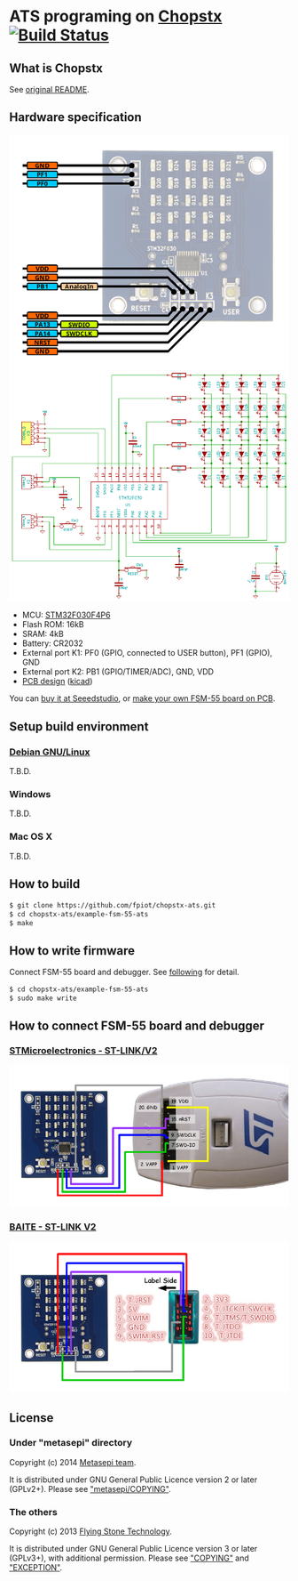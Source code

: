 # ATS programing on [Chopstx](http://git.gniibe.org/gitweb/?p=chopstx/chopstx.git;a=summary) [![Build Status](https://travis-ci.org/fpiot/chopstx-ats.svg?branch=fsm55-ats)](https://travis-ci.org/fpiot/chopstx-ats)

## What is Chopstx

See [original README](README).

## Hardware specification

![](metasepi/draw/FSM-55-pinout.png)
![](metasepi/img/FSM-55-kicad-sch.png)

* MCU: [STM32F030F4P6](http://www.st.com/web/catalog/mmc/FM141/SC1169/SS1574/LN1826/PF258968)
* Flash ROM: 16kB
* SRAM: 4kB
* Battery: CR2032
* External port K1: PF0 (GPIO, connected to USER button), PF1 (GPIO), GND
* External port K2: PB1 (GPIO/TIMER/ADC), GND, VDD
* [PCB design](http://git.gniibe.org/gitweb/?p=fsm-55.git;a=summary) ([kicad](http://www.kicad-pcb.org))

You can [buy it at Seeedstudio](http://www.seeedstudio.com/depot/FSM55-LED-Matrix-Display-p-2121.html), or [make your own FSM-55 board on PCB](metasepi/doc/MakePCB.md).

## Setup build environment

### [Debian GNU/Linux](https://www.debian.org/)

T.B.D.

### Windows

T.B.D.

### Mac OS X

T.B.D.

## How to build

```
$ git clone https://github.com/fpiot/chopstx-ats.git
$ cd chopstx-ats/example-fsm-55-ats
$ make
```

## How to write firmware

Connect FSM-55 board and debugger.
See [following](#how-to-connect-fsm-55-board-and-debugger) for detail.

```
$ cd chopstx-ats/example-fsm-55-ats
$ sudo make write
```

## How to connect FSM-55 board and debugger

### [STMicroelectronics - ST-LINK/V2](http://www.st.com/web/en/catalog/tools/PF251168)

![](metasepi/draw/connect-stlink-ST.png)

### [BAITE - ST-LINK V2](http://www.aliexpress.com/item/Free-Shipping-1SET-ST-Link-st-link-V2-for-STM8S-STM8L-STM32-Cortex-M0-Cortex-M3/1619197946.html)

![](metasepi/draw/connect-stlink-BAITE.png)

## License

### Under "metasepi" directory

Copyright (c) 2014 [Metasepi team](http://www.metasepi.org/).

It is distributed under GNU General Public Licence version 2 or later (GPLv2+).
Please see ["metasepi/COPYING"](metasepi/COPYING).

### The others

Copyright (c) 2013 [Flying Stone Technology](http://www.gniibe.org/).

It is distributed under GNU General Public Licence version 3 or later (GPLv3+),
with additional permission.
Please see ["COPYING"](COPYING) and ["EXCEPTION"](EXCEPTION).
